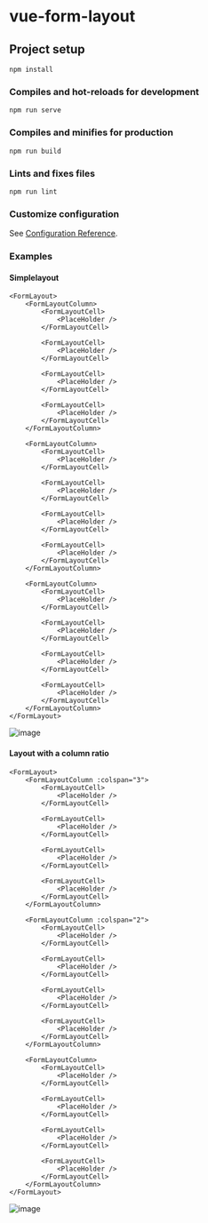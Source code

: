 # vue-form-layout

## Project setup
```
npm install
```

### Compiles and hot-reloads for development
```
npm run serve
```

### Compiles and minifies for production
```
npm run build
```

### Lints and fixes files
```
npm run lint
```

### Customize configuration
See [Configuration Reference](https://cli.vuejs.org/config/).

### Examples
#### Simplelayout
```
<FormLayout>
    <FormLayoutColumn>
        <FormLayoutCell>
            <PlaceHolder />
        </FormLayoutCell>

        <FormLayoutCell>
            <PlaceHolder />
        </FormLayoutCell>

        <FormLayoutCell>
            <PlaceHolder />
        </FormLayoutCell>

        <FormLayoutCell>
            <PlaceHolder />
        </FormLayoutCell>
    </FormLayoutColumn>

    <FormLayoutColumn>
        <FormLayoutCell>
            <PlaceHolder />
        </FormLayoutCell>

        <FormLayoutCell>
            <PlaceHolder />
        </FormLayoutCell>

        <FormLayoutCell>
            <PlaceHolder />
        </FormLayoutCell>

        <FormLayoutCell>
            <PlaceHolder />
        </FormLayoutCell>
    </FormLayoutColumn>

    <FormLayoutColumn>
        <FormLayoutCell>
            <PlaceHolder />
        </FormLayoutCell>

        <FormLayoutCell>
            <PlaceHolder />
        </FormLayoutCell>

        <FormLayoutCell>
            <PlaceHolder />
        </FormLayoutCell>

        <FormLayoutCell>
            <PlaceHolder />
        </FormLayoutCell>
    </FormLayoutColumn>
</FormLayout>
```

![image](https://user-images.githubusercontent.com/80147461/157750673-179e5295-11ed-4147-be7f-f0bcf82e9031.png)

#### Layout with a column ratio
```
<FormLayout>
    <FormLayoutColumn :colspan="3">
        <FormLayoutCell>
            <PlaceHolder />
        </FormLayoutCell>

        <FormLayoutCell>
            <PlaceHolder />
        </FormLayoutCell>

        <FormLayoutCell>
            <PlaceHolder />
        </FormLayoutCell>

        <FormLayoutCell>
            <PlaceHolder />
        </FormLayoutCell>
    </FormLayoutColumn>

    <FormLayoutColumn :colspan="2">
        <FormLayoutCell>
            <PlaceHolder />
        </FormLayoutCell>

        <FormLayoutCell>
            <PlaceHolder />
        </FormLayoutCell>

        <FormLayoutCell>
            <PlaceHolder />
        </FormLayoutCell>

        <FormLayoutCell>
            <PlaceHolder />
        </FormLayoutCell>
    </FormLayoutColumn>

    <FormLayoutColumn>
        <FormLayoutCell>
            <PlaceHolder />
        </FormLayoutCell>

        <FormLayoutCell>
            <PlaceHolder />
        </FormLayoutCell>

        <FormLayoutCell>
            <PlaceHolder />
        </FormLayoutCell>

        <FormLayoutCell>
            <PlaceHolder />
        </FormLayoutCell>
    </FormLayoutColumn>
</FormLayout>
```
![image](https://user-images.githubusercontent.com/80147461/157752734-7ba202ec-df62-420a-8197-1ffb7398a1a0.png)

